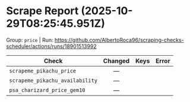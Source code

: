 # Scrape Report (2025-10-29T08:25:45.951Z)

Group: `price`  |  Run: https://github.com/AlbertoRoca96/scraping-checks-scheduler/actions/runs/18901513992

| Check | Changed | Keys | Error |
|---|:---:|:--|:--|
| `scrapeme_pikachu_price` | — |  |  |
| `scrapeme_pikachu_availability` | — |  |  |
| `psa_charizard_price_gem10` | — |  |  |
